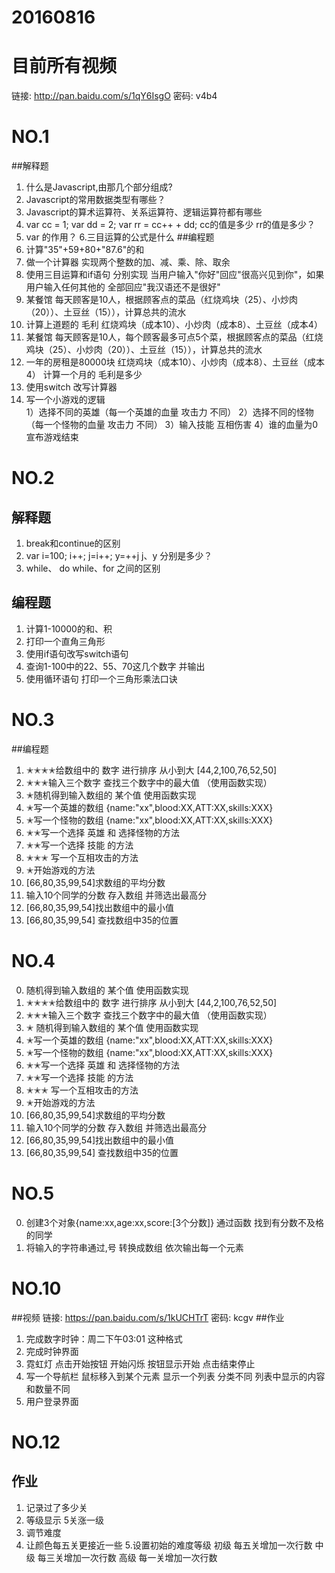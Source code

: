 # 20160816
# 目前所有视频
链接: http://pan.baidu.com/s/1qY6IsgO 密码: v4b4

# NO.1
##解释题
1. 什么是Javascript,由那几个部分组成?
2. Javascript的常用数据类型有哪些？
3. Javascript的算术运算符、关系运算符、逻辑运算符都有哪些
4. var cc = 1; var dd = 2; var rr = cc++ + dd; cc的值是多少 rr的值是多少？
5. var 的作用？
6.三目运算的公式是什么
##编程题
1. 计算"35"+59+80+"87.6"的和
2. 做一个计算器 实现两个整数的加、减、乘、除、取余
3. 使用三目运算和if语句 分别实现 当用户输入"你好"回应"很高兴见到你"，如果用户输入任何其他的 全部回应"我汉语还不是很好"
4. 某餐馆 每天顾客是10人，根据顾客点的菜品（红烧鸡块（25）、小炒肉（20））、土豆丝（15）），计算总共的流水
5. 计算上道题的 毛利  红烧鸡块（成本10）、小炒肉（成本8）、土豆丝（成本4）
6. 某餐馆 每天顾客是10人，每个顾客最多可点5个菜，根据顾客点的菜品（红烧鸡块（25）、小炒肉（20））、土豆丝（15）），计算总共的流水
7. 一年的房租是80000块  红烧鸡块（成本10）、小炒肉（成本8）、土豆丝（成本4） 计算一个月的 毛利是多少
8. 使用switch 改写计算器
9. 写一个小游戏的逻辑  
1）选择不同的英雄（每一个英雄的血量 攻击力 不同）
2）选择不同的怪物（每一个怪物的血量 攻击力 不同）
3）输入技能  互相伤害 
4）谁的血量为0 宣布游戏结束

# NO.2
## 解释题
1. break和continue的区别 
2. var i=100; i++; j=i++; y=++j j、y 分别是多少？
3. while、 do while、for 之间的区别
## 编程题
1. 计算1-10000的和、积
2. 打印一个直角三角形
3. 使用if语句改写switch语句
4. 查询1-100中的22、55、70这几个数字 并输出
5. 使用循环语句 打印一个三角形乘法口诀

# NO.3
##编程题
1. ✭✭✭✭给数组中的 数字 进行排序 从小到大 [44,2,100,76,52,50]
2. ✭✭✭输入三个数字  查找三个数字中的最大值  （使用函数实现）
3. ✭随机得到输入数组的  某个值  使用函数实现
4. ✭写一个英雄的数组 {name:"xx",blood:XX,ATT:XX,skills:XXX}
5. ✭写一个怪物的数组 {name:"xx",blood:XX,ATT:XX,skills:XXX}
6. ✭✭写一个选择 英雄 和 选择怪物的方法
7. ✭✭写一个选择 技能 的方法
8. ✭✭✭ 写一个互相攻击的方法
9. ✭开始游戏的方法
10. [66,80,35,99,54]求数组的平均分数
11. 输入10个同学的分数 存入数组 并筛选出最高分
12. [66,80,35,99,54]找出数组中的最小值
13. [66,80,35,99,54] 查找数组中35的位置

# NO.4
0. 随机得到输入数组的  某个值  使用函数实现
1. ✭✭✭✭给数组中的 数字 进行排序 从小到大 [44,2,100,76,52,50]
2. ✭✭✭输入三个数字  查找三个数字中的最大值  （使用函数实现）
3. ✭  随机得到输入数组的  某个值  使用函数实现
4. ✭写一个英雄的数组 {name:"xx",blood:XX,ATT:XX,skills:XXX}
5. ✭写一个怪物的数组 {name:"xx",blood:XX,ATT:XX,skills:XXX}
6. ✭✭写一个选择 英雄 和 选择怪物的方法
7. ✭✭写一个选择 技能 的方法
8. ✭✭✭ 写一个互相攻击的方法
9. ✭开始游戏的方法
10. [66,80,35,99,54]求数组的平均分数
11. 输入10个同学的分数 存入数组 并筛选出最高分
12. [66,80,35,99,54]找出数组中的最小值
13. [66,80,35,99,54] 查找数组中35的位置

# NO.5
0. 创建3个对象{name:xx,age:xx,score:[3个分数]} 通过函数 找到有分数不及格的同学
1. 将输入的字符串通过,号 转换成数组 依次输出每一个元素

# NO.10
##视频
链接: https://pan.baidu.com/s/1kUCHTrT 密码: kcgv
##作业
1. 完成数字时钟：周二下午03:01 这种格式
2. 完成时钟界面
3. 霓虹灯 点击开始按钮 开始闪烁 按钮显示开始 点击结束停止
4. 写一个导航栏 鼠标移入到某个元素 显示一个列表 分类不同 列表中显示的内容和数量不同
5. 用户登录界面
# NO.12
## 作业
1. 记录过了多少关
2. 等级显示 5关涨一级
3. 调节难度
4. 让颜色每五关更接近一些
5.设置初始的难度等级
初级 每五关增加一次行数
中级 每三关增加一次行数
高级 每一关增加一次行数


